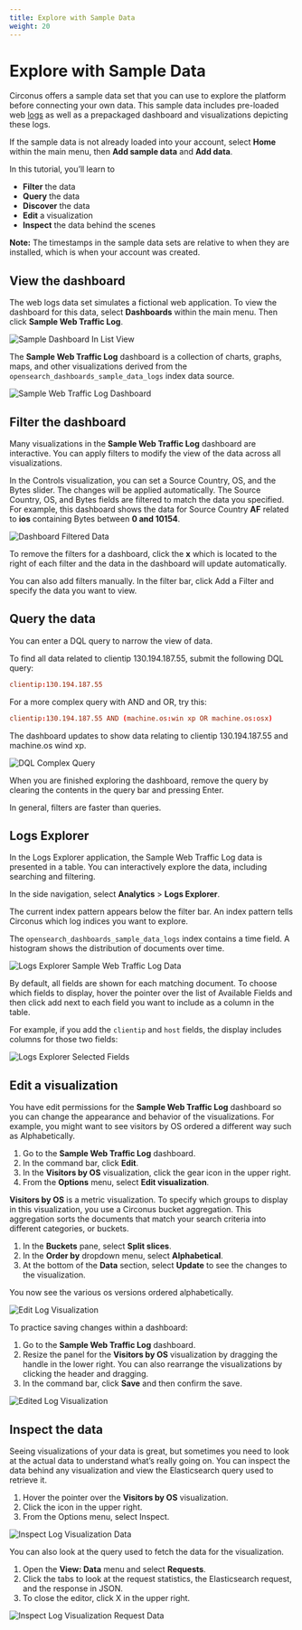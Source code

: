 ```yaml
---
title: Explore with Sample Data
weight: 20
---
```


# Explore with Sample Data

Circonus offers a sample data set that you can use to explore the platform before connecting your own data. This sample data includes pre-loaded web [logs](/circonus3/additional-resources/glossary/#log) as well as a prepackaged dashboard and visualizations depicting these logs.

If the sample data is not already loaded into your account, select **Home** within the main menu, then **Add sample data** and **Add data**.

In this tutorial, you’ll learn to

- **Filter** the data
- **Query** the data
- **Discover** the data
- **Edit** a visualization
- **Inspect** the data behind the scenes

**Note:** The timestamps in the sample data sets are relative to when they are installed, which is when your account was created.

## View the dashboard

The web logs data set simulates a fictional web application. To view the dashboard for this data, select **Dashboards** within the main menu. Then click **Sample Web Traffic Log**.

![Sample Dashboard In List View](../img/getting-started-sample_dashboard_in_list_view.png)

The **Sample Web Traffic Log** dashboard is a collection of charts, graphs, maps, and other visualizations derived from the `opensearch_dashboards_sample_data_logs` index data source.

![Sample Web Traffic Log Dashboard](../img/getting-started-sample_web_log_dashboard.png)

## Filter the dashboard

Many visualizations in the **Sample Web Traffic Log** dashboard are interactive. You can apply filters to modify the view of the data across all visualizations.

In the Controls visualization, you can set a Source Country, OS, and the Bytes slider. The changes will be applied automatically. The Source Country, OS, and Bytes fields are filtered to match the data you specified. For example, this dashboard shows the data for Source Country **AF** related to **ios** containing Bytes between **0 and 10154**.

![Dashboard Filtered Data](../img/getting-started-filtering_the_data_dashboard.png)

To remove the filters for a dashboard, click the **x** which is located to the right of each filter and the data in the dashboard will update automatically.

You can also add filters manually. In the filter bar, click Add a Filter and specify the data you want to view.

## Query the data

You can enter a DQL query to narrow the view of data.

To find all data related to clientip 130.194.187.55, submit the following DQL query:

```toml
clientip:130.194.187.55
```

For a more complex query with AND and OR, try this:

```toml
clientip:130.194.187.55 AND (machine.os:win xp OR machine.os:osx)
```

The dashboard updates to show data relating to clientip 130.194.187.55 and machine.os wind xp.

![DQL Complex Query](../img/getting-started-dql_complex_query.png)

When you are finished exploring the dashboard, remove the query by clearing the contents in the query bar and pressing Enter.

In general, filters are faster than queries.

## Logs Explorer

In the Logs Explorer application, the Sample Web Traffic Log data is presented in a table. You can interactively explore the data, including searching and filtering.

In the side navigation, select **Analytics** > **Logs Explorer**.

The current index pattern appears below the filter bar. An index pattern tells Circonus which log indices you want to explore.

The `opensearch_dashboards_sample_data_logs` index contains a time field. A histogram shows the distribution of documents over time.

![Logs Explorer Sample Web Traffic Log Data](../img/getting-started-log_explorer_sample_web_log_data.png)

By default, all fields are shown for each matching document. To choose which fields to display, hover the pointer over the list of Available Fields and then click add next to each field you want to include as a column in the table.

For example, if you add the `clientip` and `host` fields, the display includes columns for those two fields:

![Logs Explorer Selected Fields](../img/getting-started-log_explorer_selected_fields.png)

## Edit a visualization

You have edit permissions for the **Sample Web Traffic Log** dashboard so you can change the appearance and behavior of the visualizations. For example, you might want to see visitors by OS ordered a different way such as Alphabetically.

1. Go to the **Sample Web Traffic Log** dashboard.
2. In the command bar, click **Edit**.
3. In the **Visitors by OS** visualization, click the gear icon in the upper right.
4. From the **Options** menu, select **Edit visualization**.

**Visitors by OS** is a metric visualization. To specify which groups to display in this visualization, you use a Circonus bucket aggregation. This aggregation sorts the documents that match your search criteria into different categories, or buckets.

1. In the **Buckets** pane, select **Split slices**.
2. In the **Order by** dropdown menu, select **Alphabetical**.
3. At the bottom of the **Data** section, select **Update** to see the changes to the visualization.

You now see the various os versions ordered alphabetically.

![Edit Log Visualization](../img/getting-started-edit_log_visualization.png)

To practice saving changes within a dashboard:

1. Go to the **Sample Web Traffic Log** dashboard.
2. Resize the panel for the **Visitors by OS** visualization by dragging the handle in the lower right. You can also rearrange the visualizations by clicking the header and dragging.
3. In the command bar, click **Save** and then confirm the save.

![Edited Log Visualization](../img/getting-started-edited_log_visualization.png)

## Inspect the data

Seeing visualizations of your data is great, but sometimes you need to look at the actual data to understand what’s really going on. You can inspect the data behind any visualization and view the Elasticsearch query used to retrieve it.

1. Hover the pointer over the **Visitors by OS** visualization.
2. Click the icon in the upper right.
3. From the Options menu, select Inspect.

![Inspect Log Visualization Data](../img/getting-started-inspect_visualization_data.png)

You can also look at the query used to fetch the data for the visualization.

1. Open the **View: Data** menu and select **Requests**.
2. Click the tabs to look at the request statistics, the Elasticsearch request, and the response in JSON.
3. To close the editor, click X in the upper right.

![Inspect Log Visualization Request Data](../img/getting-started-inspect_visualization_request_data.png)
